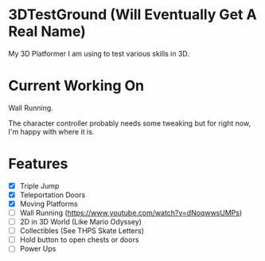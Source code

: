 # 3DTestGround (Will Eventually Get A Real Name)
My 3D Platformer I am using to test various skills in 3D.

# Current Working On
Wall Running.

The character controller probably needs some tweaking but for right now, I'm happy with where it is.

# Features
- [X] Triple Jump
- [X] Teleportation Doors
- [X] Moving Platforms
- [ ] Wall Running (https://www.youtube.com/watch?v=dNoqwwsUMPs)
- [ ] 2D in 3D World (Like Mario Odyssey)
- [ ] Collectibles (See THPS Skate Letters)
- [ ] Hold button to open chests or doors
- [ ] Power Ups
